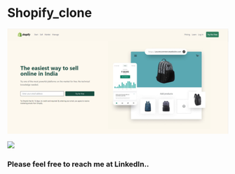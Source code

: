# Shopify_clone

![image](17.png)

[<img src= "https://img.shields.io/badge/projcet live link-10b?style=for-the-badge&logo=&logoColor=white" />](https://aishashopify.netlify.app/)

### Please feel free to reach me at LinkedIn..
